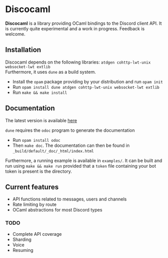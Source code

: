 # Discocaml

**Discocaml** is a library providing OCaml bindings to the Discord client API. It is
currently quite experimental and a work in progress. Feedback is welcome.

## Installation

Discocaml depends on the following libraries: `atdgen cohttp-lwt-unix websocket-lwt extlib`  
Furthermore, it uses `dune` as a build system.  

- Install the `opam` package providing by your distribution and run `opam init`
- Run `opam install dune atdgen cohttp-lwt-unix websocket-lwt extlib`
- Run `make && make install`

## Documentation

The latest version is available [here](https://firobe.fr/discocaml)  

`dune` requires the `odoc` program to generate the documentation
- Run `opam install odoc`
- Then `make doc`. The documentation can then be found in
  `_build/default/_doc/_html/index.html`

Furthermore, a running example is available in `examples/`. It can be built and
run using `make && make run` provided that a `token` file containing your bot
token is present is the directory.

## Current features

- API functions related to messages, users and channels
- Rate limiting by route
- OCaml abstractions for most Discord types

### TODO

- Complete API coverage
- Sharding
- Voice
- Resuming
